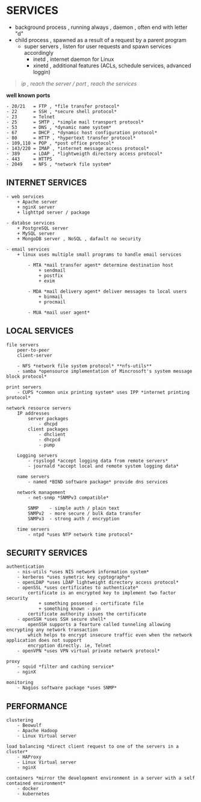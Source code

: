 # SERVICES

- background process , running always , daemon , often end with letter "d"
- child process , spawned as a result of a request by a parent program
    + super servers , listen for user requests and spawn services accordingly
        - inetd , internet daemon for Linux
        - xinetd , additional features (ACLs, schedule services, advanced loggin)

> *ip , reach the server / port , reach the services*

**well known ports**

    - 20/21   = FTP , *file transfer protocol*
    - 22      = SSH , *secure shell protocol*
    - 23      = Telnet
    - 25      = SMTP , *simple mail transport protocol*
    - 53      = DNS , *dynamic name system*
    - 67      = DHCP , *dynamic host configuration protocol*
    - 80      = HTTP , *hypertext transfer protocol*
    - 109,110 = POP , *post office protocol*
    - 143/220 = IMAP , *internet message access protocol*
    - 389     = LDAP , *lightweigth directory access protocol*
    - 443     = HTTPS
    - 2049    = NFS , *network file system*

## INTERNET SERVICES

    - web services
        + Apache server
        + nginX server
        + lighttpd server / package

    - databse services
        + PostgreSQL server
        + MySQL server
        + MongoDB server , NoSQL , dafault no security

    - email services
        + linux uses multiple small programs to handle email services

            - MTA *mail transfer agent* determine destination host
                + sendmail
                + postfix
                + exim

            - MDA *mail delivery agent* deliver messages to local users
                + binmail
                + procmail
            
            - MUA *mail user agent*

## LOCAL SERVICES

    file servers
        peer-to-peer
        client-server

        - NFS *network file system protocol* **nfs-utils**
        - samba *opensource implementation of Mincrosoft's system message block protocol*
    
    print servers
        - CUPS *common unix printing system* uses IPP *internet printing protocol*
    
    network resource servers
        IP addresses
            server packages
                - dhcpd
            client packages
                - dhclient
                - dhcpcd
                - pump
        
        Logging servers
            - rsyslogd *accept logging data from remote servers*
            - journald *accept local and remote system logging data*

        name servers
            - named *BIND software package* provide dns services
        
        network management
            - net-snmp *SNMPv3 compatible*
            
            SNMP    - simple auth / plain text
            SNMPv2  - more secure / bulk data transfer
            SNMPv3  - strong auth / encryption
        
        time servers
            - ntpd *uses NTP network time protocol*

## SECURITY SERVICES

    authentication
        - nis-utils *uses NIS network information system*
        - kerberos *uses symetric key cyptography*
        - openLDAP *uses LDAP lightweight directory access protocol*
        - openSSL *uses certificates to authenticate*
            certificate is an encrypted key to implement two factor security
                + something possesed - certificate file
                + something known - pin
            certificate authority issues the certificate
        - openSSH *uses SSH secure shell*
            openSSH supports a fearture called tunneling allowing encrypting any network transaction
            which helps to encrypt insecure traffic even when the network application does not support
            encryption directly. ie, Telnet
        - openVPN *uses VPN virtual private network protocol*
    
    proxy
        - squid *filter and caching service*
        - nginX
    
    monitoring
        - Nagios software package *uses SNMP*

## PERFORMANCE

    clustering
        - Beowulf
        - Apache Hadoop
        - Linux Virtual server
    
    load balancing *direct client request to one of the servers in a cluster*
        - HAProxy
        - Linux Virtual server
        - nginX
    
    containers *mirror the development environment in a server with a self contained environment*
        - docker
        - kubernetes
